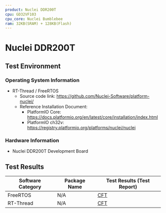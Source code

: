 ```yaml
---
product: Nuclei DDR200T
cpu: GD32VF103
cpu_core: Nuclei Bumblebee
ram: 32KB(SRAM) + 128KB(Flash)
---
```


# Nuclei DDR200T

## Test Environment

### Operating System Information

- RT-Thread / FreeRTOS
    - Source code link: https://github.com/Nuclei-Software/platform-nuclei/
    - Reference Installation Document:
        - PlatformIO Core: https://docs.platformio.org/en/latest/core/installation/index.html
        - PlatformIO ch32v: https://registry.platformio.org/platforms/nuclei/nuclei


### Hardware Information

- Nuclei DDR200T Development Board

## Test Results

| Software Category | Package Name | Test Results (Test Report)   |
|-------------------|--------------|------------------------------|
| FreeRTOS          | N/A          | [CFT][FreeRTOS]              |
| RT-Thread         | N/A          | [CFT][RTThread]              |

[FreeRTOS]: ./FreeRTOS/README.md
[RTThread]: ./RT-Thread/README.md
